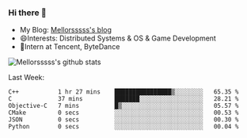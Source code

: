 ### Hi there 👋

- My Blog: [Mellorsssss's blog](https://mellorsssss.com/)
- 😄Interests: Distributed Systems & OS & Game Development
- 🤔Intern at Tencent, ByteDance


![Mellorsssss's github stats](https://github-readme-stats.vercel.app/api?username=Mellorsssss&show_icons=true&theme=radical)

<!-- ![Top Langs](https://github-readme-stats.vercel.app/api/top-langs/?username=anuraghazra&hide=javascript,html,typescript,css,glsl) -->

<!--
**Mellorsssss/Mellorsssss** is a ✨ _special_ ✨ repository because its `README.md` (this file) appears on your GitHub profile.

Here are some ideas to get you started:

- 🔭 I’m currently working on ...
- 🌱 I’m currently learning ...
- 👯 I’m looking to collaborate on ...
- 🤔 I’m looking for help with ...
- 💬 Ask me about ...
- 📫 How to reach me: ...
- 😄 Pronouns: ...
- ⚡ Fun fact: ...
-->

Last Week:
<!--START_SECTION:waka-->

```text
C++           1 hr 27 mins    ████████████████▒░░░░░░░░   65.35 %
C             37 mins         ███████░░░░░░░░░░░░░░░░░░   28.21 %
Objective-C   7 mins          █▒░░░░░░░░░░░░░░░░░░░░░░░   05.57 %
CMake         0 secs          ░░░░░░░░░░░░░░░░░░░░░░░░░   00.53 %
JSON          0 secs          ░░░░░░░░░░░░░░░░░░░░░░░░░   00.30 %
Python        0 secs          ░░░░░░░░░░░░░░░░░░░░░░░░░   00.04 %
```

<!--END_SECTION:waka-->
